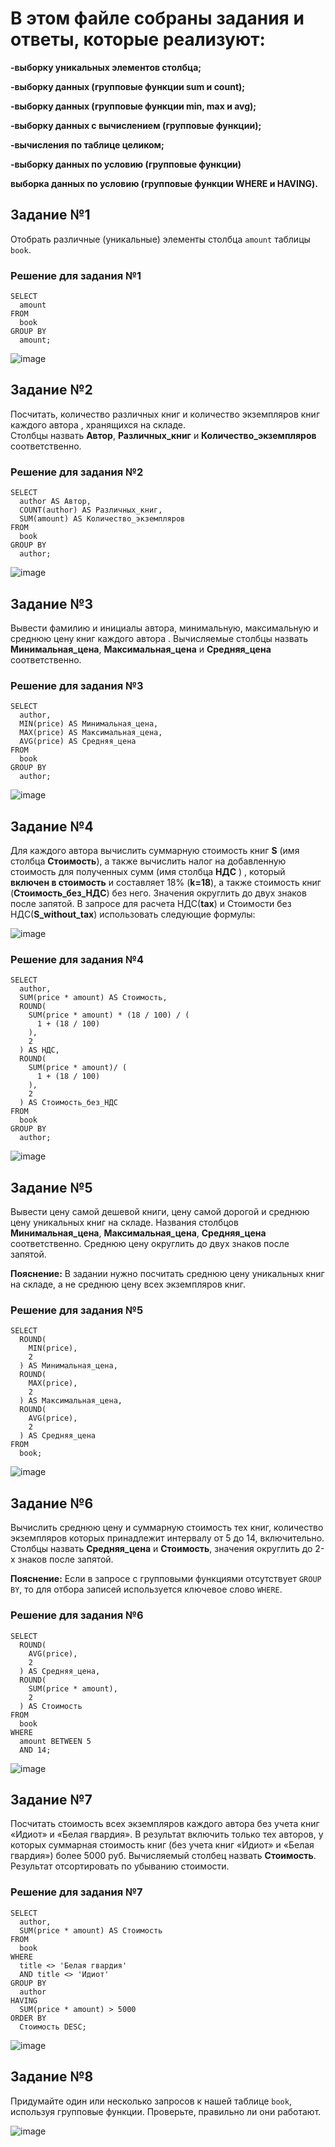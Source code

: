 # В этом файле собраны задания и ответы, которые реализуют:

**-выборку уникальных элементов столбца;**

**-выборку данных (групповые функции sum и count);**

**-выборку данных (групповые функции min, max и avg);**

**-выборку данных с вычислением (групповые функции);**

**-вычисления по таблице целиком;**

**-выборку данных по условию (групповые функции)**

**выборка данных по условию (групповые функции WHERE и HAVING).**

## Задание №1
Отобрать различные (уникальные) элементы столбца `amount` таблицы `book`.

### Решение для задания №1
```
SELECT 
  amount 
FROM 
  book 
GROUP BY 
  amount;
```
![image](https://github.com/00Julie00/SQL/assets/115406267/e9f56e9b-46d3-4ed7-8af9-155261355b18)

## Задание №2
Посчитать, количество различных книг и количество экземпляров книг каждого автора , хранящихся на складе.  
Столбцы назвать **Автор**, **Различных_книг** и **Количество_экземпляров** соответственно.

### Решение для задания №2
```
SELECT 
  author AS Автор, 
  COUNT(author) AS Различных_книг, 
  SUM(amount) AS Количество_экземпляров 
FROM 
  book 
GROUP BY 
  author;
```
![image](https://github.com/00Julie00/SQL/assets/115406267/319146c7-62f8-472e-9e07-9d975adc126d)


## Задание №3

Вывести фамилию и инициалы автора, минимальную, максимальную и среднюю цену книг каждого автора . 
Вычисляемые столбцы назвать **Минимальная_цена**, **Максимальная_цена** и **Средняя_цена** соответственно.

### Решение для задания №3
```
SELECT 
  author, 
  MIN(price) AS Минимальная_цена, 
  MAX(price) AS Максимальная_цена, 
  AVG(price) AS Средняя_цена 
FROM 
  book 
GROUP BY 
  author;
```
![image](https://github.com/00Julie00/SQL/assets/115406267/0c4bef95-2f05-41d7-ac33-a50f520f97ae)

## Задание №4

Для каждого автора вычислить суммарную стоимость книг **S** (имя столбца **Стоимость**), а также вычислить налог на добавленную стоимость  для полученных сумм (имя столбца **НДС** ) , который **включен в стоимость** и составляет 18% (**k=18**),  а также стоимость книг  (**Стоимость_без_НДС**) без него. Значения округлить до двух знаков после запятой. В запросе для расчета НДС(**tax**)  и Стоимости без НДС(**S_without_tax**) использовать следующие формулы:

![image](https://github.com/00Julie00/SQL/assets/115406267/9db1e8fd-42f1-4fb6-821f-ffcd40127397)

### Решение для задания №4
```
SELECT 
  author, 
  SUM(price * amount) AS Стоимость, 
  ROUND(
    SUM(price * amount) * (18 / 100) / (
      1 + (18 / 100)
    ), 
    2
  ) AS НДС, 
  ROUND(
    SUM(price * amount)/ (
      1 + (18 / 100)
    ), 
    2
  ) AS Стоимость_без_НДС 
FROM 
  book 
GROUP BY 
  author;
```
![image](https://github.com/00Julie00/SQL/assets/115406267/7d38a6f9-f4f1-4f49-96c2-f137431cbf19)

## Задание №5

Вывести  цену самой дешевой книги, цену самой дорогой и среднюю цену уникальных книг на складе. Названия столбцов **Минимальная_цена**, **Максимальная_цена**, **Средняя_цена** соответственно. 
Среднюю цену округлить до двух знаков после запятой.

**Пояснение:** В задании нужно посчитать среднюю цену уникальных книг на складе, а не среднюю цену всех экземпляров книг.

### Решение для задания №5
```
SELECT 
  ROUND(
    MIN(price), 
    2
  ) AS Минимальная_цена, 
  ROUND(
    MAX(price), 
    2
  ) AS Максимальная_цена, 
  ROUND(
    AVG(price), 
    2
  ) AS Средняя_цена 
FROM 
  book;
```
![image](https://github.com/00Julie00/SQL/assets/115406267/631fbc28-3a4a-4e2a-9207-c709d0c2e0bf)

## Задание №6
Вычислить среднюю цену и суммарную стоимость тех книг, количество экземпляров которых принадлежит интервалу от 5 до 14, включительно. 
Столбцы назвать **Средняя_цена** и **Стоимость**, значения округлить до 2-х знаков после запятой.

**Пояснение:** Если в запросе с групповыми функциями отсутствует `GROUP BY`, то для отбора записей используется ключевое слово `WHERE`.

### Решение для задания №6
```
SELECT 
  ROUND(
    AVG(price), 
    2
  ) AS Средняя_цена, 
  ROUND(
    SUM(price * amount), 
    2
  ) AS Стоимость 
FROM 
  book 
WHERE 
  amount BETWEEN 5 
  AND 14;
```
![image](https://github.com/00Julie00/SQL/assets/115406267/fca97e70-7a26-4422-8bd7-dfa34ba36b3c)

## Задание №7
Посчитать стоимость всех экземпляров каждого автора без учета книг «Идиот» и «Белая гвардия». В результат включить только тех авторов, у которых суммарная стоимость книг (без учета книг «Идиот» и «Белая гвардия») более 5000 руб. Вычисляемый столбец назвать **Стоимость**. Результат отсортировать по убыванию стоимости.

### Решение для задания №7
```
SELECT 
  author, 
  SUM(price * amount) AS Стоимость 
FROM 
  book 
WHERE 
  title <> 'Белая гвардия' 
  AND title <> 'Идиот' 
GROUP BY 
  author 
HAVING 
  SUM(price * amount) > 5000 
ORDER BY 
  Стоимость DESC;
```
![image](https://github.com/00Julie00/SQL/assets/115406267/eb111ad6-d1af-47a3-8bb0-b94bef582392)

## Задание №8
Придумайте один или несколько запросов к нашей таблице `book`, используя групповые функции. Проверьте, правильно ли они работают.

![image](https://github.com/00Julie00/SQL/assets/115406267/d1bd3834-dca1-402d-8b0d-8c7902f96941)






